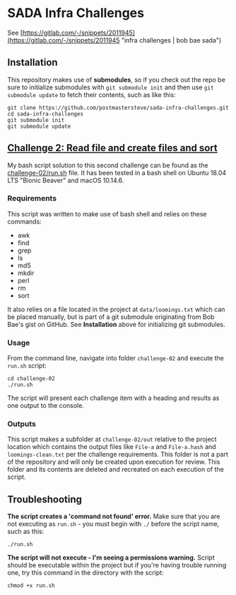 # SADA Infra Challenges

See [https://gitlab.com/-/snippets/2011945](https://gitlab.com/-/snippets/2011945 "infra challenges | bob bae sada")

## Installation

This repository makes use of **submodules**, so if you check out the repo be sure to initialize submodules with `git submodule init` and then use `git submodule update` to fetch their contents, such as like this:

```
git clone https://github.com/postmastersteve/sada-infra-challenges.git
cd sada-infra-challenges
git submodule init
git submodule update
```

## [Challenge 2: Read file and create files and sort](https://gitlab.com/-/snippets/2011945#challenge-2-read-file-and-create-files-and-sort)

My bash script solution to this second challenge can be found as the [challenge-02/run.sh](../blob/main/challenge-02/run.sh) file. It has been tested in a bash shell on Ubuntu 18.04 LTS "Bionic Beaver" and macOS 10.14.6.

### Requirements

This script was written to make use of bash shell and relies on these commands:

- awk
- find
- grep
- ls
- md5
- mkdir
- perl
- rm
- sort

It also relies on a file located in the project at `data/loomings.txt` which can be placed manually, but is part of a git submodule originating from Bob Bae's gist on GitHub. See **Installation** above for initializing git submodules.

### Usage

From the command line, navigate into folder `challenge-02` and execute the `run.sh` script:

```
cd challenge-02
./run.sh
```

The script will present each challenge item with a heading and results as one output to the console.

### Outputs

This script makes a subfolder at `challenge-02/out` relative to the project location which contains the output files like `File-a` and `File-a.hash` and `loomings-clean.txt` per the challenge requirements. This folder is not a part of the repository and will only be created upon execution for review. This folder and its contents are deleted and recreated on each execution of the script.

## Troubleshooting

**The script creates a 'command not found' error.**
Make sure that you are not executing as `run.sh` - you must begin with `./` before the script name, such as this:

```
./run.sh
```

**The script will not execute - I'm seeing a permissions warning.**
Script should be executable within the project but if you're having trouble running one, try this command in the directory with the script:

```
chmod +x run.sh
```
